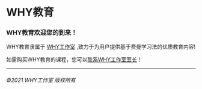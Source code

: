 # WHY教育

### WHY教育欢迎您的到来！

WHY教育隶属于 [WHY工作室](https://why-studio.tk/) ,致力于为用户提供基于费曼学习法的优质教育内容!

如需购买WHY教育的课程，您可以[联系WHY工作室室长](https://why-studio.tk/wkcwx/index.html)！





----------------------------

###### ©2021 WHY工作室 版权所有

